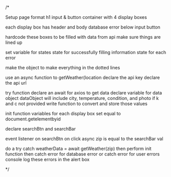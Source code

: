 /*

Setup page format
h1
input & button
container with 4 display boxes

each display box has header and body
database error below input button

hardcode these boxes to be filled with data from api
make sure things are lined up

set variable for states
state for successfully filling information
state for each error

make the object to make everything in the dotted lines



use an async function to getWeather(location
declare the api key
declare the api url

try function
declare an await for axios to get data
declare variable for data object
dataObject will include city, temperature, condition, and photo
    if k and c not provided write function to convert and store those values

init function
    variables for each display box set equal to document.getelementbyid

declare searchBtn and searchBar

event listener on searchBtn on click
async
zip is equal to the searchBar val

do a try catch
weatherData = await getWeather(zip)
then perform init function
then catch error for database error
or catch error for user errors
console log these errors in the alert box

*/